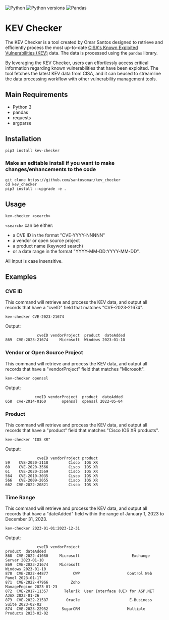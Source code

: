 ![Python](https://img.shields.io/badge/python-3670A0?style=for-the-badge&logo=python&logoColor=ffdd54) ![Python versions](https://img.shields.io/pypi/pyversions/danger-python) ![Pandas](https://img.shields.io/badge/pandas-%23150458.svg?style=for-the-badge&logo=pandas&logoColor=white)

# KEV Checker
The KEV Checker is a tool created by Omar Santos designed to retrieve and efficiently process the most up-to-date [CISA's Known Exploited Vulnerabilities (KEV)](https://www.cisa.gov/known-exploited-vulnerabilities-catalog) data. The data is processed using the `pandas` library.

By leveraging the KEV Checker, users can effortlessly access critical information regarding known vulnerabilities that have been exploited. The tool fetches the latest KEV data from CISA, and it can beused to streamline the data processing workflow with other vulnerability management tools. 

## Main Requirements
- Python 3
- pandas
- requests
- argparse

## Installation

```
pip3 install kev-checker
```

### Make an editable install if you want to make changes/enhancements to the code

```
git clone https://github.com/santosomar/kev_checker
cd kev_checker
pip3 install --upgrade -e .
```

## Usage
```
kev-checker <search>
```
`<search>` can be either:
- a CVE ID in the format "CVE-YYYY-NNNNN"
- a vendor or open source project
- a product name (keyword search)
- or a date range in the format "YYYY-MM-DD:YYYY-MM-DD".

All input is case insensitive.    


## Examples

### CVE ID
This command will retrieve and process the KEV data, and output all records that have a "cveID" field that matches "CVE-2023-21674".

```
kev-checker CVE-2023-21674
```

Output:
```
              cveID vendorProject  product  dateAdded
869  CVE-2023-21674     Microsoft  Windows 2023-01-10
```

### Vendor or Open Source Project
This command will retrieve and process the KEV data, and output all records that have a "vendorProject" field that matches "Microsoft".

```
kev-checker openssl
```

Output:
```
             cveID vendorProject  product  dateAdded
658  cve-2014-0160       openssl  openssl 2022-05-04
```

### Product
This command will retrieve and process the KEV data, and output all records that have a "product" field that matches "Cisco IOS XR products".

```
kev-checker "IOS XR"
```

Output:
```
              cveID vendorProject product
59    CVE-2020-3118         Cisco  IOS XR
60    CVE-2020-3566         Cisco  IOS XR
61    CVE-2020-3569         Cisco  IOS XR
564   CVE-2010-3035         Cisco  IOS XR
566   CVE-2009-2055         Cisco  IOS XR
662  CVE-2022-20821         Cisco  IOS XR
```

### Time Range
This command will retrieve and process the KEV data, and output all records that have a "dateAdded" field within the range of January 1, 2023 to December 31, 2023.
```
kev-checker 2023-01-01:2023-12-31
```

Output:
```
              cveID vendorProject                               product  dateAdded
868  CVE-2022-41080     Microsoft                       Exchange Server 2023-01-10
869  CVE-2023-21674     Microsoft                               Windows 2023-01-10
870  CVE-2022-44877           CWP                     Control Web Panel 2023-01-17
871  CVE-2022-47966          Zoho                          ManageEngine 2023-01-23
872  CVE-2017-11357       Telerik  User Interface (UI) for ASP.NET AJAX 2023-01-26
873  CVE-2022-21587        Oracle                      E-Business Suite 2023-02-02
874  CVE-2023-22952      SugarCRM                     Multiple Products 2023-02-02
```


